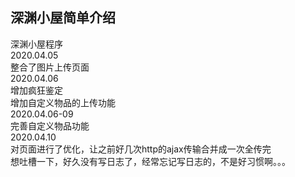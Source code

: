 ## 深渊小屋简单介绍
深渊小屋程序  
2020.04.05  
整合了图片上传页面  
2020.04.06  
增加疯狂鉴定  
增加自定义物品的上传功能  
2020.04.06-09  
完善自定义物品功能  
2020.04.10  
对页面进行了优化，让之前好几次http的ajax传输合并成一次全传完  
想吐槽一下，好久没有写日志了，经常忘记写日志的，不是好习惯啊。。。  
